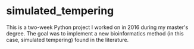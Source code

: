 # simulated_tempering
This is a two-week Python project I worked on in 2016 during my master's degree. The goal was to implement a new bioinformatics method (in this case, simulated tempering) found in the literature. 

